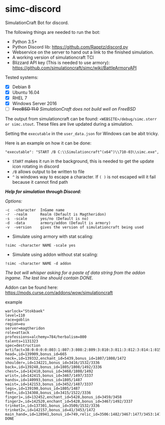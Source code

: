 # simc-discord
SimulationCraft Bot for discord.

The following things are needed to run the bot:
* Python 3.5+
* Python Discord lib: https://github.com/Rapptz/discord.py
* Webservice on the server to hand out a link to the finished simulation.
* A working version of simulationcraft TCI
* Blizzard API key (This is needed to use armory): https://github.com/simulationcraft/simc/wiki/BattleArmoryAPI

Tested systems:
- [x] Debian 8
- [x] Ubuntu 16.04
- [x] RHEL 7
- [x] Windows Server 2016
- [ ] ~~FreeBSD 11.0~~ *SimulationCraft does not build well on FreeBSD*

The output from simulationcraft can be found: `<WEBSITE>/debug/simc.sterr or simc.stout`. These files are live updated during a simulation.

Setting the `executable` in the `user_data.json` for Windows can be abit tricky.

Here is an example on how it can be done:

`"executable": "START /B C:\\Simulationcraft^(x64^)\\710-03\\simc.exe",`
* `START` makes it run in the background, this is needed to get the update icon rotating in discord
* `/B` allows output to be written to file
* `^` is windows way to escape a character. If `( )` is not escaped will it fail because it cannot find path

***Help for simulation through Discord:***

*Options:*
```
-c	-character	InGame name
-r	-realm		Realm (Default is Magtheridon)
-s	-scale		yes/no (Default is no)
-d	-data		armory/addon (Default is armory)
-v	-version	gives the version of simulationcraft being used
```
* Simulate using armory with stat scaling:

`!simc -character NAME -scale yes`
* Simulate using addon without stat scaling:

`!simc -character NAME -d addon`

*The bot will whisper asking for a paste of data string from the addon ingame. The last line should contain DONE.*

Addon can be found here: <https://mods.curse.com/addons/wow/simulationcraft>

example
```
warlock="Stokbaek"
level=110
race=goblin
region=eu
server=magtheridon
role=attack
professions=alchemy=784/herbalism=800
talents=1131323
spec=destruction
artifact=38:0:0:0:0:803:1:807:3:808:2:809:3:810:3:811:3:812:3:814:1:815:1:817:1:818:1:1355:1
head=,id=139909,bonus_id=665
neck=,id=139332,enchant_id=5439,bonus_id=1807/1808/1472
shoulder=,id=134221,bonus_id=3416/1532/3336
back=,id=139248,bonus_id=1805/1808/1492/3336
chest=,id=142410,bonus_id=3468/1808/1492
wrist=,id=142415,bonus_id=3467/1497/3337
hands=,id=140993,bonus_id=1805/1487
waist=,id=142153,bonus_id=3452/1487/3337
legs=,id=139190,bonus_id=1805/1487
feet=,id=134308,bonus_id=3415/1522/3336
finger1=,id=132452,enchant_id=5428,bonus_id=3459/3458
finger2=,id=142520,enchant_id=5428,bonus_id=3467/1492/3337
trinket1=,id=137301,bonus_id=3509/1532/3336
trinket2=,id=142157,bonus_id=41/3453/1472
main_hand=,id=128941,bonus_id=749,relic_id=3506:1482/3467:1477/3453:1472,gem_id=0/0/0/0
DONE
```

